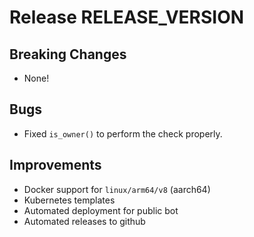 # Release RELEASE_VERSION

## Breaking Changes

* None!

## Bugs

* Fixed `is_owner()` to perform the check properly.

## Improvements

* Docker support for `linux/arm64/v8` (aarch64)
* Kubernetes templates
* Automated deployment for public bot
* Automated releases to github